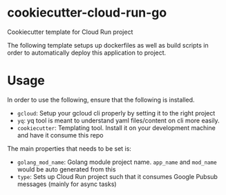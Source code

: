 # cookiecutter-cloud-run-go
Cookiecutter template for Cloud Run project

The following template setups up dockerfiles as well as build scripts in order to automatically deploy this application to project. 

# Usage

In order to use the following, ensure that the following is installed.

- `gcloud`: Setup your gcloud cli properly by setting it to the right project
- `yq`: yq tool is meant to understand yaml files/content on cli more easily. 
- `cookiecutter`: Templating tool. Install it on your development machine and have it consume this repo

The main properties that needs to be set is:

- `golang_mod_name`: Golang module project name. `app_name` and `mod_name` would be auto generated from this
- `type`: Sets up Cloud Run project such that it consumes Google Pubsub messages (mainly for async tasks)